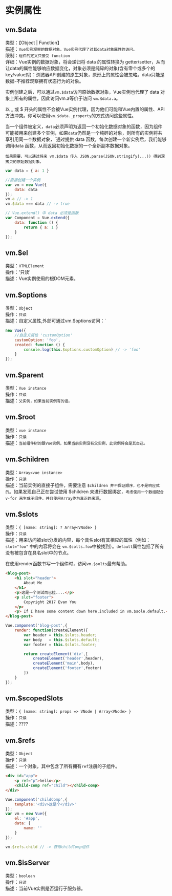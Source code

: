 # 实例属性

## vm.$data
类型：【Object | Function】<br>
描述：`Vue实例观察的数据对象，Vue实例代理了对其data对象属性的访问。`<br>
限制：`组件的定义只接受 function`<br>
详细：Vue实例的数据对象，将会递归将 data 的属性转换为 getter/setter，从而让data的属性能够响应数据变化，对象必须是纯碎的对象(含有零个或多个的key/value对)：浏览器API创建的原生对象，原形上的属性会被忽略。data只能是数据-不推荐观察拥有状态行为的对象。

实例创建之后，可以通过` vm.$data `访问原始数据对象，Vue实例也代理了 data 对象上所有的属性，因此访问vm.a等价于访问 `vm.$data.a`。

以 _ 或 $ 开头的属性不会被Vue实例代理，因为他们可能和Vue内置的属性、API方法冲突。你可以使用`vm.$data._property`的方式访问这些属性。

当一个组件被定义，`data`必须声明为返回一个初始化数据对象的函数，因为组件可能被用来创建多个实例，如果`data`仍然是一个纯碎的对象，则所有的实例将共享引用同一个数据对象，`通过提供 data 函数，每次创建一个新实例后，我们能够调用data 函数，从而返回初始化数据的一个全新副本数据对象。

`如果需要，可以通过将来 vm.$data 传入 JSON.parse(JSON.stringify(...)) 得到深拷贝的原始数据对象。`

```javascript
var data = { a: 1 }

//直接创建一个实例
var vm = new Vue({
    data: data
});
vm.a // -> 1
vm.$data === data // -> true

// Vue.extend() 中 data 必须是函数
var Component = Vue.extend({
    data: function () {
        return { a: 1 }
    }
});
```

## vm.$el
类型：`HTMLElement`<br>
操作：'只读'<br>
描述：Vue实例使用的根DOM元素。


## vm.$options
类型：`Object`<br>
操作：`只读`<br>
描述：自定义属性,外部可通过vm.$options访问：`
```javascript
new Vue({
    //自定义属性 'customOption'
    customOption: 'foo',
    created: function () {
        console.log(this.$options.customOption) // -> 'foo'
    }
});
```

## vm.$parent
类型：`Vue instance`<br>
操作：`只读`<br>
描述：`父实例，如果当前实例有的话。`


## vm.$root
类型：`vue instance`<br>
操作：`只读`<br>
描述：`当前组件树的跟Vue实例，如果当前实例没有父实例，此实例将会是其自己。`


## vm.$children
类型：`Array<vue instance>`<br>
操作：`只读`<br>
描述：当前实例的直接子组件，需要注意 `$children 并不保证顺序，也不是响应式的`。如果发现自己正在尝试使用 $children 来进行数据绑定，`考虑使用一个数组配合 v-for 来生成子组件，并且使用Array作为真正的来源`。


## vm.$slots
类型：`{ [name: string]: ? Array<VNode> }`<br>
操作：`只读`<br>
描述：用来访问被slot分发的内容，每个具名slot有其相应的属性（例如：`slot="foo"` 中的内容将会在 `vm.$solts.foo`中被找到）。`default`属性包括了所有没有被包含在具名slot中的节点。

在使用render函数书写一个组件时，访问`vm.$solts`最有帮助。

```html
<blog-post>
    <h1 slot="header">
        About Me
    </h1>
    <p>这是一个测试而已拉....</p>
    <p slot="footer">
        Copyright 2017 Evan You
    </p>
    <p> If I have some content down here,included in vm.$sole.default.</p>
</blog-post>
```
```javascript
Vue.component('blog-post',{
    render: function(createElement){
        var header = this.$slots.header;
        var body   = this.$slots.default;
        var footer = this.$slots.footer;

        return createElement('div',[
            createElement('header',header),
            createElement('main',body),
            createElement('footer',footer)
        ])
    }
});
```


## vm.$scopedSlots 
类型：`{ [name: string]: props => VNode | Array<VNode> }`<br>
操作：`只读`<br>
描述：????


## vm.$refs
类型：`Object`<br>
操作：`只读`<br>
描述：一个对象，其中包含了所有拥有`ref`注册的子组件。
```html
<div id="app">
    <p ref="p">hello</p>
    <child-comp ref="child"></child-comp>
</div>
```
```javascript
Vue.component('childComp',{
    template:'<div>这是个</div>'
});
var vm = new Vue({
    el: '#app',
    data: {
        name: ''
    }
});

vm.$refs.child // -> 获得childComp组件
```


## vm.$isServer
类型：`boolean`<br>
操作：`只读`<br>
描述：当前Vue实例是否运行于服务器。


